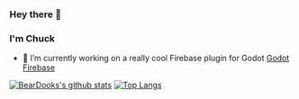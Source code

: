 ### Hey there 👋
### I'm Chuck
<p align='center'>

- 🔭 I’m currently working on a really cool Firebase plugin for Godot [Godot Firebase](https://github.com/WolfgangSenff/GodotFirebase/)

[![BearDooks's github stats](https://github-readme-stats.vercel.app/api?username=BearDooks&hide=stars&count_private=true&show_icons=true&theme=onedark)](https://github.com/anuraghazra/github-readme-stats)
[![Top Langs](https://github-readme-stats.vercel.app/api/top-langs/?username=BearDooks&theme=onedark)](https://github.com/anuraghazra/github-readme-stats)

<!--
**BearDooks/BearDooks** is a ✨ _special_ ✨ repository because its `README.md` (this file) appears on your GitHub profile.

Here are some ideas to get you started:

- 🔭 I’m currently working on ...
- 🌱 I’m currently learning ...
- 👯 I’m looking to collaborate on ...
- 🤔 I’m looking for help with ...
- 💬 Ask me about ...
- 📫 How to reach me: ...
- 😄 Pronouns: ...
- ⚡ Fun fact: ...
-->
